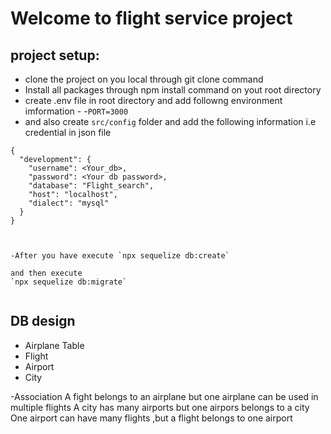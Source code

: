 # Welcome to flight service project
## project setup:
- clone the project on you local through git clone command
- Install all packages through npm install command on yout root directory 
- create .env file in root directory and add followng environment imformation -
   -`PORT=3000`
- and also create `src/config` folder and add the following information i.e credential in json file 

```
{
  "development": {
    "username": <Your_db>,
    "password": <Your db password>,
    "database": "Flight_search",
    "host": "localhost",
    "dialect": "mysql"
  }
}
```
```


-After you have execute `npx sequelize db:create`

and then execute
`npx sequelize db:migrate`


```
## DB design
  - Airplane Table
  - Flight
  - Airport
  - City
   
   -Association
   A fight belongs to an airplane but one airplane can be used in multiple flights
   A city has many airports but one airpors belongs to a city
   One airport can have many flights ,but a flight belongs to one airport


